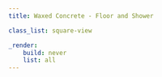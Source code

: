 ```yaml
---
title: Waxed Concrete - Floor and Shower

class_list: square-view

_render:
    build: never
    list: all
---
```

